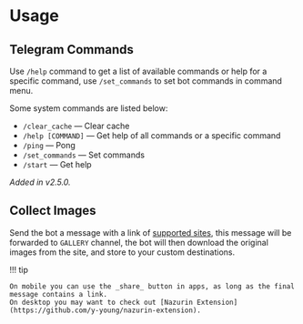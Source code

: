 # Usage

## Telegram Commands

Use `/help` command to get a list of available commands or help for a specific command, use `/set_commands` to set bot commands in command menu.

Some system commands are listed below:

- `/clear_cache` — Clear cache
- `/help [COMMAND]` — Get help of all commands or a specific command
- `/ping` — Pong
- `/set_commands` — Set commands
- `/start` — Get help

_Added in v2.5.0._

## Collect Images

Send the bot a message with a link of [supported sites](/site), this message will be forwarded to `GALLERY` channel, the bot will then download the original images from the site, and store to your custom destinations.

!!! tip

    On mobile you can use the _share_ button in apps, as long as the final message contains a link.
    On desktop you may want to check out [Nazurin Extension](https://github.com/y-young/nazurin-extension).
